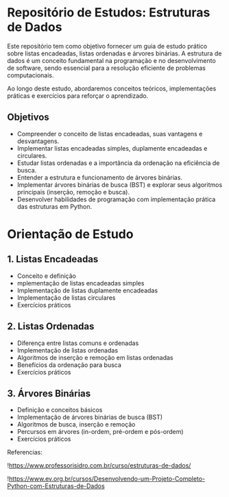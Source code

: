 # Repositório de Estudos: Estruturas de Dados
Este repositório tem como objetivo fornecer um guia de estudo prático sobre listas encadeadas, listas ordenadas e árvores binárias. 
A estrutura de dados é um conceito fundamental na programação e no desenvolvimento de software, sendo essencial para a resolução eficiente de problemas computacionais.

Ao longo deste estudo, abordaremos conceitos teóricos, implementações práticas e exercícios para reforçar o aprendizado.

## Objetivos

* Compreender o conceito de listas encadeadas, suas vantagens e desvantagens.
* Implementar listas encadeadas simples, duplamente encadeadas e circulares.
* Estudar listas ordenadas e a importância da ordenação na eficiência de busca.
* Entender a estrutura e funcionamento de árvores binárias.
* Implementar árvores binárias de busca (BST) e explorar seus algoritmos principais (inserção, remoção e busca).
* Desenvolver habilidades de programação com implementação prática das estruturas em Python.

# Orientação de Estudo

## 1. Listas Encadeadas
* Conceito e definição
* mplementação de listas encadeadas simples
* Implementação de listas duplamente encadeadas
* Implementação de listas circulares
* Exercícios práticos

## 2. Listas Ordenadas
* Diferença entre listas comuns e ordenadas
* Implementação de listas ordenadas
* Algoritmos de inserção e remoção em listas ordenadas
* Benefícios da ordenação para busca
* Exercícios práticos

## 3. Árvores Binárias
* Definição e conceitos básicos
* Implementação de árvores binárias de busca (BST)
* Algoritmos de busca, inserção e remoção
* Percursos em árvores (in-ordem, pré-ordem e pós-ordem)
* Exercícios práticos

Referencias: 

!https://www.professorisidro.com.br/curso/estruturas-de-dados/

!https://www.ev.org.br/cursos/Desenvolvendo-um-Projeto-Completo-Python-com-Estruturas-de-Dados
